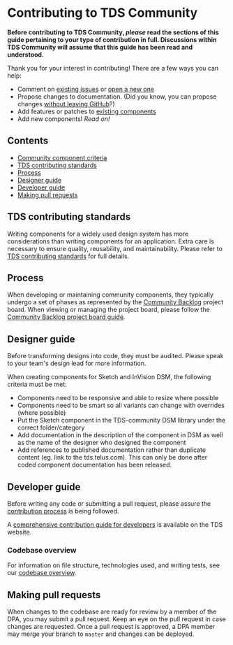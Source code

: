 # Contributing to TDS Community

**Before contributing to TDS Community, _please_ read the sections of this guide pertaining to your type of contribution in full. Discussions within TDS Community will assume that this guide has been read and understood.**

Thank you for your interest in contributing! There are a few ways you can help:

- Comment on [existing issues][tds-community-issues] or [open a new one][tds-community-new-issue]
- Propose changes to documentation. (Did you know, you can propose changes [without leaving GitHub](https://help.github.com/articles/editing-files-in-your-repository/)?)
- Add features or patches to [existing components](https://github.com/telus/tds-community/tree/master/packages)
- Add new components! _Read on!_

## Contents

- [Community component criteria](#community-component-criteria)
- [TDS contributing standards](#tds-contributing-standards)
- [Process](#process)
- [Designer guide](#designer-guide)
- [Developer guide](#developer-guide)
- [Making pull requests](#making-pull-requests)

## TDS contributing standards

Writing components for a widely used design system has more considerations than writing components for an application.
Extra care is necessary to ensure quality, reusability, and maintainability. Please refer to
[TDS contributing standards][tds-contributing-standards] for full details.

## Process

When developing or maintaining community components, they typically undergo a set of phases as represented by the [Community Backlog](https://github.com/telus/tds-community/projects/1) project board. When viewing or managing the project board, please follow the [Community Backlog project board guide](../guide/CommunityBacklog.md).

## Designer guide

Before transforming designs into code, they must be audited. Please speak to your team's design lead for more information.

When creating components for Sketch and InVision DSM, the following criteria must be met:

- Components need to be responsive and able to resize where possible
- Components need to be smart so all variants can change with overrides (where possible)
- Put the Sketch component in the TDS-community DSM library under the correct folder/category
- Add documentation in the description of the component in DSM as well as the name of the designer who designed the component
- Add references to published documentation rather than duplicate content (eg. link to the tds.telus.com). This can only be done after coded component documentation has been released.

## Developer guide

Before writing any code or submitting a pull request, please assure the [contribution process](#process) is being followed.

A [comprehensive contribution guide for developers][tds-developer-contribution-guide] is available on the TDS website.

### Codebase overview

For information on file structure, technologies used, and writing tests, see our [codebase overview](https://tds.telus.com/contributing/codebase-overview.html).

## Making pull requests

When changes to the codebase are ready for review by a member of the DPA, you may submit a pull request.
Keep an eye on the pull request in case changes are requested. Once a pull request is approved, a DPA member may
merge your branch to `master` and changes can be deployed.

[tds-community-issues]: https://github.com/telus/tds-community/issues
[tds-community-new-issue]: https://github.com/telus/tds-community/issues/new
[tds-contributing-standards]: https://tds.telus.com/contributing/contributing-standards.html
[tds-developer-contribution-guide]: https://tds.telus.com/contributing/developer-guide.html
[tds-util-example]: https://github.com/telus/tds-core/tree/3e7da5d798295f0fc85bef204299057a3c9ed63d/shared/utils/generateId
